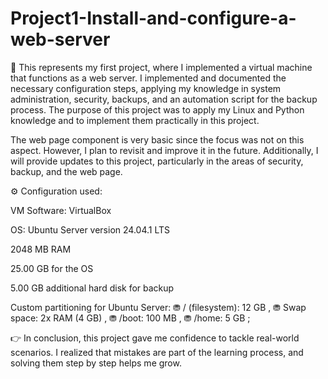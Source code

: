# Project1-Install-and-configure-a-web-server

🚀 This represents my first project, where I implemented a virtual machine that functions as a web server.
I implemented and documented the necessary configuration steps, applying my knowledge in system administration, security, backups, and an automation script for the backup process.
The purpose of this project was to apply my Linux and Python knowledge and to implement them practically in this project.

The web page component is very basic since the focus was not on this aspect. However, I plan to revisit and improve it in the future.
Additionally, I will provide updates to this project, particularly in the areas of security, backup, and the web page.

⚙️ Configuration used:

VM Software: VirtualBox

OS: Ubuntu Server version 24.04.1 LTS

2048 MB RAM

25.00 GB for the OS

5.00 GB additional hard disk for backup

Custom partitioning for Ubuntu Server:
⛃ / (filesystem): 12 GB ,
⛃ Swap space: 2x RAM (4 GB) ,
⛃ /boot: 100 MB ,
⛃ /home: 5 GB ;

👉 In conclusion, this project gave me confidence to tackle real-world scenarios. I realized that mistakes are part of the learning process, and solving them step by step helps me grow.

